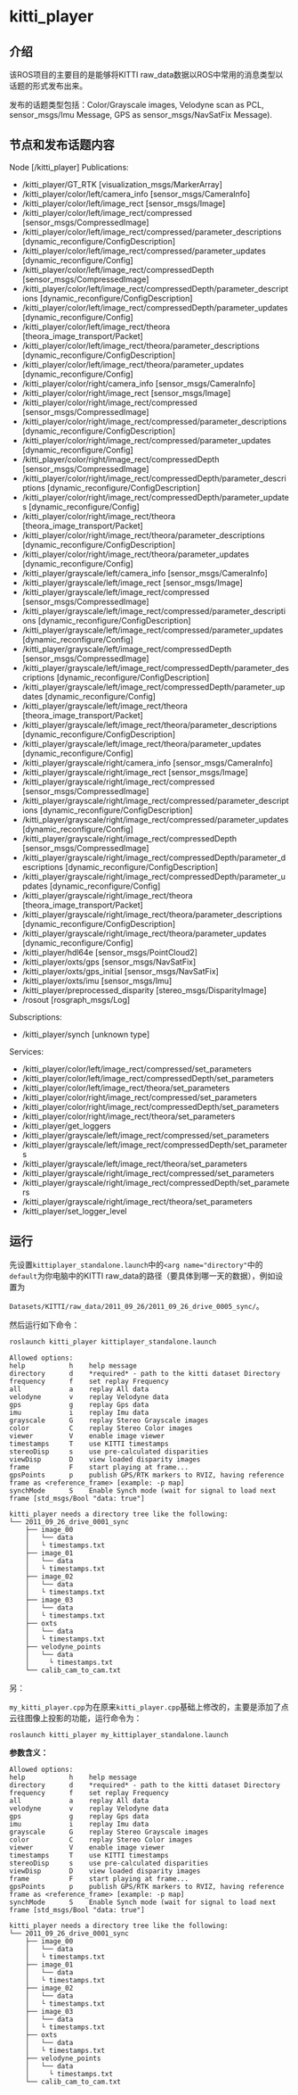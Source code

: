 # kitti_player

## 介绍

该ROS项目的主要目的是能够将KITTI raw_data数据以ROS中常用的消息类型以话题的形式发布出来。

发布的话题类型包括：Color/Grayscale images, Velodyne scan as PCL, sensor_msgs/Imu Message, GPS as sensor_msgs/NavSatFix Message). 


## 节点和发布话题内容

Node [/kitti_player]
Publications: 
* /kitti_player/GT_RTK [visualization_msgs/MarkerArray]
* /kitti_player/color/left/camera_info [sensor_msgs/CameraInfo]
* /kitti_player/color/left/image_rect [sensor_msgs/Image]
* /kitti_player/color/left/image_rect/compressed [sensor_msgs/CompressedImage]
* /kitti_player/color/left/image_rect/compressed/parameter_descriptions [dynamic_reconfigure/ConfigDescription]
* /kitti_player/color/left/image_rect/compressed/parameter_updates [dynamic_reconfigure/Config]
* /kitti_player/color/left/image_rect/compressedDepth [sensor_msgs/CompressedImage]
* /kitti_player/color/left/image_rect/compressedDepth/parameter_descriptions [dynamic_reconfigure/ConfigDescription]
* /kitti_player/color/left/image_rect/compressedDepth/parameter_updates [dynamic_reconfigure/Config]
* /kitti_player/color/left/image_rect/theora [theora_image_transport/Packet]
* /kitti_player/color/left/image_rect/theora/parameter_descriptions [dynamic_reconfigure/ConfigDescription]
* /kitti_player/color/left/image_rect/theora/parameter_updates [dynamic_reconfigure/Config]
* /kitti_player/color/right/camera_info [sensor_msgs/CameraInfo]
* /kitti_player/color/right/image_rect [sensor_msgs/Image]
* /kitti_player/color/right/image_rect/compressed [sensor_msgs/CompressedImage]
* /kitti_player/color/right/image_rect/compressed/parameter_descriptions [dynamic_reconfigure/ConfigDescription]
* /kitti_player/color/right/image_rect/compressed/parameter_updates [dynamic_reconfigure/Config]
* /kitti_player/color/right/image_rect/compressedDepth [sensor_msgs/CompressedImage]
* /kitti_player/color/right/image_rect/compressedDepth/parameter_descriptions [dynamic_reconfigure/ConfigDescription]
* /kitti_player/color/right/image_rect/compressedDepth/parameter_updates [dynamic_reconfigure/Config]
* /kitti_player/color/right/image_rect/theora [theora_image_transport/Packet]
* /kitti_player/color/right/image_rect/theora/parameter_descriptions [dynamic_reconfigure/ConfigDescription]
* /kitti_player/color/right/image_rect/theora/parameter_updates [dynamic_reconfigure/Config]
* /kitti_player/grayscale/left/camera_info [sensor_msgs/CameraInfo]
* /kitti_player/grayscale/left/image_rect [sensor_msgs/Image]
* /kitti_player/grayscale/left/image_rect/compressed [sensor_msgs/CompressedImage]
* /kitti_player/grayscale/left/image_rect/compressed/parameter_descriptions [dynamic_reconfigure/ConfigDescription]
* /kitti_player/grayscale/left/image_rect/compressed/parameter_updates [dynamic_reconfigure/Config]
* /kitti_player/grayscale/left/image_rect/compressedDepth [sensor_msgs/CompressedImage]
* /kitti_player/grayscale/left/image_rect/compressedDepth/parameter_descriptions [dynamic_reconfigure/ConfigDescription]
* /kitti_player/grayscale/left/image_rect/compressedDepth/parameter_updates [dynamic_reconfigure/Config]
* /kitti_player/grayscale/left/image_rect/theora [theora_image_transport/Packet]
* /kitti_player/grayscale/left/image_rect/theora/parameter_descriptions [dynamic_reconfigure/ConfigDescription]
* /kitti_player/grayscale/left/image_rect/theora/parameter_updates [dynamic_reconfigure/Config]
* /kitti_player/grayscale/right/camera_info [sensor_msgs/CameraInfo]
* /kitti_player/grayscale/right/image_rect [sensor_msgs/Image]
* /kitti_player/grayscale/right/image_rect/compressed [sensor_msgs/CompressedImage]
* /kitti_player/grayscale/right/image_rect/compressed/parameter_descriptions [dynamic_reconfigure/ConfigDescription]
* /kitti_player/grayscale/right/image_rect/compressed/parameter_updates [dynamic_reconfigure/Config]
* /kitti_player/grayscale/right/image_rect/compressedDepth [sensor_msgs/CompressedImage]
* /kitti_player/grayscale/right/image_rect/compressedDepth/parameter_descriptions [dynamic_reconfigure/ConfigDescription]
* /kitti_player/grayscale/right/image_rect/compressedDepth/parameter_updates [dynamic_reconfigure/Config]
* /kitti_player/grayscale/right/image_rect/theora [theora_image_transport/Packet]
* /kitti_player/grayscale/right/image_rect/theora/parameter_descriptions [dynamic_reconfigure/ConfigDescription]
* /kitti_player/grayscale/right/image_rect/theora/parameter_updates [dynamic_reconfigure/Config]
* /kitti_player/hdl64e [sensor_msgs/PointCloud2]
* /kitti_player/oxts/gps [sensor_msgs/NavSatFix]
* /kitti_player/oxts/gps_initial [sensor_msgs/NavSatFix]
* /kitti_player/oxts/imu [sensor_msgs/Imu]
* /kitti_player/preprocessed_disparity [stereo_msgs/DisparityImage]
* /rosout [rosgraph_msgs/Log]

Subscriptions: 
* /kitti_player/synch [unknown type]

Services: 
* /kitti_player/color/left/image_rect/compressed/set_parameters
* /kitti_player/color/left/image_rect/compressedDepth/set_parameters
* /kitti_player/color/left/image_rect/theora/set_parameters
* /kitti_player/color/right/image_rect/compressed/set_parameters
* /kitti_player/color/right/image_rect/compressedDepth/set_parameters
* /kitti_player/color/right/image_rect/theora/set_parameters
* /kitti_player/get_loggers
* /kitti_player/grayscale/left/image_rect/compressed/set_parameters
* /kitti_player/grayscale/left/image_rect/compressedDepth/set_parameters
* /kitti_player/grayscale/left/image_rect/theora/set_parameters
* /kitti_player/grayscale/right/image_rect/compressed/set_parameters
* /kitti_player/grayscale/right/image_rect/compressedDepth/set_parameters
* /kitti_player/grayscale/right/image_rect/theora/set_parameters
* /kitti_player/set_logger_level




## 运行

先设置`kittiplayer_standalone.launch`中的`<arg name="directory"`中的`default`为你电脑中的KITTI raw_data的路径（要具体到哪一天的数据），例如设置为

`Datasets/KITTI/raw_data/2011_09_26/2011_09_26_drive_0005_sync/`。

然后运行如下命令：

```xml
roslaunch kitti_player kittiplayer_standalone.launch
```
```
Allowed options:
help           h    help message
directory      d    *required* - path to the kitti dataset Directory
frequency      f    set replay Frequency
all            a    replay All data
velodyne       v    replay Velodyne data
gps            g    replay Gps data
imu            i    replay Imu data
grayscale      G    replay Stereo Grayscale images
color          C    replay Stereo Color images
viewer         V    enable image viewer
timestamps     T    use KITTI timestamps
stereoDisp     s    use pre-calculated disparities
viewDisp       D    view loaded disparity images
frame          F    start playing at frame...
gpsPoints      p    publish GPS/RTK markers to RVIZ, having reference frame as <reference_frame> [example: -p map]
synchMode      S    Enable Synch mode (wait for signal to load next frame [std_msgs/Bool "data: true"]

kitti_player needs a directory tree like the following:
└── 2011_09_26_drive_0001_sync
    ├── image_00              
    │   └── data              
    │   └ timestamps.txt      
    ├── image_01              
    │   └── data              
    │   └ timestamps.txt      
    ├── image_02              
    │   └── data              
    │   └ timestamps.txt      
    ├── image_03              
    │   └── data              
    │   └ timestamps.txt      
    ├── oxts                  
    │   └── data              
    │   └ timestamps.txt      
    ├── velodyne_points       
    │   └── data              
    │     └ timestamps.txt    
    └── calib_cam_to_cam.txt  
```
另：

`my_kitti_player.cpp`为在原来`kitti_player.cpp`基础上修改的，主要是添加了点云往图像上投影的功能，运行命令为：

```xml
roslaunch kitti_player my_kittiplayer_standalone.launch
```

**参数含义：**

```
Allowed options:
help           h    help message
directory      d    *required* - path to the kitti dataset Directory
frequency      f    set replay Frequency
all            a    replay All data
velodyne       v    replay Velodyne data
gps            g    replay Gps data
imu            i    replay Imu data
grayscale      G    replay Stereo Grayscale images
color          C    replay Stereo Color images
viewer         V    enable image viewer
timestamps     T    use KITTI timestamps
stereoDisp     s    use pre-calculated disparities
viewDisp       D    view loaded disparity images
frame          F    start playing at frame...
gpsPoints      p    publish GPS/RTK markers to RVIZ, having reference frame as <reference_frame> [example: -p map]
synchMode      S    Enable Synch mode (wait for signal to load next frame [std_msgs/Bool "data: true"]

kitti_player needs a directory tree like the following:
└── 2011_09_26_drive_0001_sync
    ├── image_00              
    │   └── data              
    │   └ timestamps.txt      
    ├── image_01              
    │   └── data              
    │   └ timestamps.txt      
    ├── image_02              
    │   └── data              
    │   └ timestamps.txt      
    ├── image_03              
    │   └── data              
    │   └ timestamps.txt      
    ├── oxts                  
    │   └── data              
    │   └ timestamps.txt      
    ├── velodyne_points       
    │   └── data              
    │     └ timestamps.txt    
    └── calib_cam_to_cam.txt  
```



